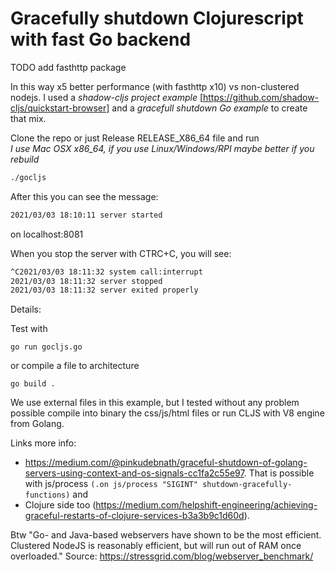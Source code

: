 # Gracefully shutdown Clojurescript with fast Go backend
TODO add fasthttp package

In this way x5 better performance (with fasthttp x10) vs non-clustered nodejs. 
I used a *shadow-cljs project example* [https://github.com/shadow-cljs/quickstart-browser] and a *gracefull shutdown Go example* to create that mix.

Clone the repo or just Release RELEASE_X86_64 file and run<BR> 
*I use Mac OSX x86_64, if you use Linux/Windows/RPI maybe better if you rebuild*
```bash
./gocljs
```
After this you can see the message: 
```bash
2021/03/03 18:10:11 server started
```
on localhost:8081

When you stop the server with CTRC+C, you will see:
```bash
^C2021/03/03 18:11:32 system call:interrupt
2021/03/03 18:11:32 server stopped
2021/03/03 18:11:32 server exited properly
```

Details:

Test with  
```shell
go run gocljs.go
```
or compile a file to architecture
```shell
go build .
```
We use external files in this example, but I tested without any problem possible compile into binary the css/js/html files or run CLJS with V8 engine from Golang. 

Links more info:
- https://medium.com/@pinkudebnath/graceful-shutdown-of-golang-servers-using-context-and-os-signals-cc1fa2c55e97. That is possible with js/process `(.on js/process "SIGINT" shutdown-gracefully-functions)` and 
- Clojure side too (https://medium.com/helpshift-engineering/achieving-graceful-restarts-of-clojure-services-b3a3b9c1d60d).

Btw "Go- and Java-based webservers have shown to be the most efficient. Clustered NodeJS is reasonably efficient, but will run out of RAM once overloaded." Source: https://stressgrid.com/blog/webserver_benchmark/


